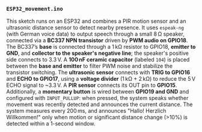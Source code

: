 
### `ESP32_movement.ino`

This sketch runs on an ESP32 and combines a PIR motion sensor and an ultrasonic distance sensor to detect nearby presence. It uses `espeak-ng` (with German voice data) to output speech through a small 8 Ω speaker, connected via a **BC337 NPN transistor** driven by **PWM audio on GPIO18**. The BC337’s **base** is connected through a 1 kΩ resistor to GPIO18, **emitter to GND**, and **collector to the speaker's negative line**; the speaker's positive side connects to 3.3 V. A **100 nF ceramic capacitor** (labeled `104`) is placed between the **base and emitter** to filter PWM noise and stabilize the transistor switching. The **ultrasonic sensor** connects with **TRIG to GPIO16** and **ECHO to GPIO17**, using a **voltage divider** (1 kΩ + 2 kΩ) to reduce the 5 V ECHO signal to ~3.3 V. A **PIR sensor** connects its OUT pin to **GPIO15**. Additionally, a **momentary button** is wired between **GPIO19 and GND** and configured with `INPUT_PULLUP`: when pressed, the system speaks whether movement was recently detected and announces the current distance. The system measures every 200 ms, and announces "Hallo! Herzlich Willkommen!" only when motion or significant distance change (>10%) is detected within a 1-second window.


